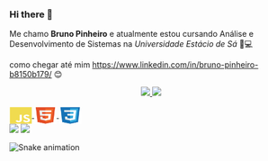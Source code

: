 ### Hi there 👋
Me chamo **Bruno Pinheiro** e atualmente estou cursando Análise e Desenvolvimento de Sistemas na *Universidade Estácio de Sá*   💾💻

como chegar até mim  https://www.linkedin.com/in/bruno-pinheiro-b8150b179/ 😊
<div align="center">
  <a href="https://github.com/Bruunopinheiro">
  <img height="180em" src="https://github-readme-stats.vercel.app/api?username=Bruunopinheiro&show_icons=true&theme=dark&include_all_commits=true&count_private=true"/>
  <img height="180em" src="https://github-readme-stats.vercel.app/api/top-langs/?username=Bruunopinheiro&layout=compact&langs_count=7&theme=dark"/>
</div>
  <div style="display: inline_block"><br>
  <img align="center" alt="Bruno-Js" height="30" width="40" src="https://raw.githubusercontent.com/devicons/devicon/master/icons/javascript/javascript-plain.svg">
    <img align="center" alt="Bruno-HTML" height="30" width="40" src="https://raw.githubusercontent.com/devicons/devicon/master/icons/html5/html5-original.svg">
    <img align="center" alt="Bruno-CSS" height="30" width="40" src="https://raw.githubusercontent.com/devicons/devicon/master/icons/css3/css3-original.svg">
   
    
 
 <div>
   <a href="https://www.instagram.com/bruunnopiinheiro/" target="_blank"><img src="https://img.shields.io/badge/-Instagram-%23E4405F?style=for-the-badge&logo=instagram&logoColor=white" target="_blank"></a>
   <a href="https://www.linkedin.com/in/bruno-pinheiro-b8150b179/" target="_blank"><img src="https://img.shields.io/badge/-LinkedIn-%230077B5?style=for-the-badge&logo=linkedin&logoColor=white" target="_blank"></a> 

   ![Snake animation](https://github.com/Bruunopinheiro/Brunnopinheiro/blob/output/github-contribution-grid-snake.svg)
